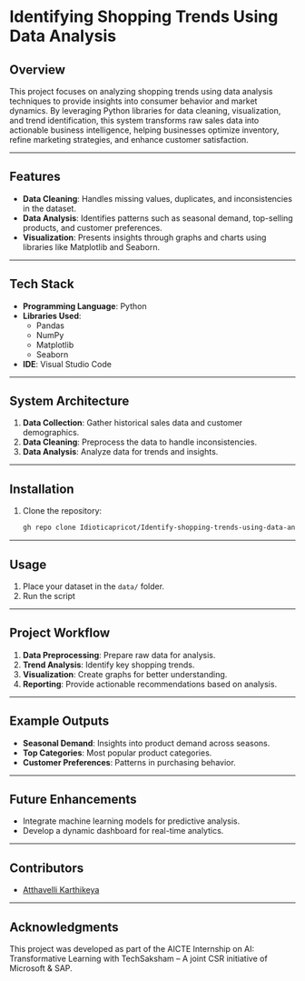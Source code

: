 # Identifying Shopping Trends Using Data Analysis

## Overview
This project focuses on analyzing shopping trends using data analysis techniques to provide insights into consumer behavior and market dynamics. By leveraging Python libraries for data cleaning, visualization, and trend identification, this system transforms raw sales data into actionable business intelligence, helping businesses optimize inventory, refine marketing strategies, and enhance customer satisfaction.

---

## Features
- **Data Cleaning**: Handles missing values, duplicates, and inconsistencies in the dataset.
- **Data Analysis**: Identifies patterns such as seasonal demand, top-selling products, and customer preferences.
- **Visualization**: Presents insights through graphs and charts using libraries like Matplotlib and Seaborn.


---

## Tech Stack
- **Programming Language**: Python
- **Libraries Used**:
  - Pandas
  - NumPy
  - Matplotlib
  - Seaborn
- **IDE**: Visual Studio Code

---

## System Architecture
1. **Data Collection**: Gather historical sales data and customer demographics.
2. **Data Cleaning**: Preprocess the data to handle inconsistencies.
3. **Data Analysis**: Analyze data for trends and insights.

---

## Installation
1. Clone the repository:
   ```bash
   gh repo clone Idioticapricot/Identify-shopping-trends-using-data-analysis
   ```
---

## Usage
1. Place your dataset in the `data/` folder.
2. Run the script
   


---

## Project Workflow
1. **Data Preprocessing**: Prepare raw data for analysis.
2. **Trend Analysis**: Identify key shopping trends.
3. **Visualization**: Create graphs for better understanding.
4. **Reporting**: Provide actionable recommendations based on analysis.

---

## Example Outputs
- **Seasonal Demand**: Insights into product demand across seasons.
- **Top Categories**: Most popular product categories.
- **Customer Preferences**: Patterns in purchasing behavior.

---

## Future Enhancements
- Integrate machine learning models for predictive analysis.
- Develop a dynamic dashboard for real-time analytics.


---



## Contributors
- [Atthavelli Karthikeya](https://github.com/idioticapricot)

---

## Acknowledgments
This project was developed as part of the AICTE Internship on AI: Transformative Learning with TechSaksham – A joint CSR initiative of Microsoft & SAP.
